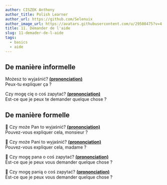 ```yaml
---
author: CISZEK Anthony
author_title: Polish Learner
author_url: https://github.com/Selenuix
author_image_url: https://avatars.githubusercontent.com/u/29508475?v=4
title: 11. Demander de l'aide
slug: 11-demader-de-l-aide
tags:
  - basics
  - aide
---
```




## De manière informelle

Możesz to wyjaśnić? **[(prononciation)](https://cdn.selenuix.tools/polonais/public/audio/11-1.mp3)** <br />
Peux-tu expliquer ça ?

Czy mogę cię o coś zapytać? **[(prononciation)](https://cdn.selenuix.tools/polonais/public/audio/11-2.mp3)** <br />
Est-ce que je peux te demander quelque chose ?

## De manière formelle

:man: Czy może Pan to wyjaśnić? **[(prononciation)](https://cdn.selenuix.tools/polonais/public/audio/11-3.mp3)** <br />
Pouvez-vous expliquer cela, monsieur ?

:woman: Czy może Pani to wyjaśnić? **[(prononciation)](https://cdn.selenuix.tools/polonais/public/audio/11-4.mp3)** <br />
Pouvez-vous expliquer cela, madame ?

:man: Czy mogę pana o coś zapytać? **[(prononciation)](https://cdn.selenuix.tools/polonais/public/audio/11-5.mp3)** <br />
Est-ce que je peux vous demander quelque chose ?

:woman: Czy mogę panią o coś zapytać? **[(prononciation)](https://cdn.selenuix.tools/polonais/public/audio/11-6.mp3)** <br />
Est-ce que je peux vous demander quelque chose ?